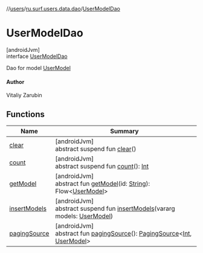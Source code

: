 //[users](../../../index.md)/[ru.surf.users.data.dao](../index.md)/[UserModelDao](index.md)

# UserModelDao

[androidJvm]\
interface [UserModelDao](index.md)

Dao for model [UserModel](../../ru.surf.users.data.models/-user-model/index.md)

#### Author

Vitaliy Zarubin

## Functions

| Name | Summary |
|---|---|
| [clear](clear.md) | [androidJvm]<br>abstract suspend fun [clear](clear.md)() |
| [count](count.md) | [androidJvm]<br>abstract suspend fun [count](count.md)(): [Int](https://kotlinlang.org/api/latest/jvm/stdlib/kotlin/-int/index.html) |
| [getModel](get-model.md) | [androidJvm]<br>abstract fun [getModel](get-model.md)(id: [String](https://kotlinlang.org/api/latest/jvm/stdlib/kotlin/-string/index.html)): Flow&lt;[UserModel](../../ru.surf.users.data.models/-user-model/index.md)&gt; |
| [insertModels](insert-models.md) | [androidJvm]<br>abstract suspend fun [insertModels](insert-models.md)(vararg models: [UserModel](../../ru.surf.users.data.models/-user-model/index.md)) |
| [pagingSource](paging-source.md) | [androidJvm]<br>abstract fun [pagingSource](paging-source.md)(): [PagingSource](https://developer.android.com/reference/kotlin/androidx/paging/PagingSource.html)&lt;[Int](https://kotlinlang.org/api/latest/jvm/stdlib/kotlin/-int/index.html), [UserModel](../../ru.surf.users.data.models/-user-model/index.md)&gt; |
